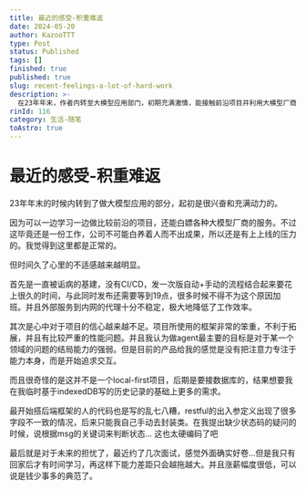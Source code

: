 ```yaml
---
title: 最近的感受-积重难返
date: 2024-05-20
author: KazooTTT
type: Post
status: Published
tags: []
finished: true
published: true
slug: recent-feelings-a-lot-of-hard-work
description: >-
  在23年年末，作者内转至大模型应用部门，初期充满激情，能接触前沿项目并利用大模型厂商服务。然而，随着时间推移，工作中的不适感逐渐增强。主要问题包括基建不足，如缺乏CI/CD流程，发布版本耗时且需加班；项目框架笨重且存在性能问题，对项目信心下降；代码质量差，缺乏规范；以及对未来职业发展的担忧，如工作与学习时间冲突，薪资涨幅低。这些因素共同导致了作者对当前工作的不满和焦虑。
rinId: 116
category: 生活-随笔
toAstro: true
---
```


# 最近的感受-积重难返

23年年末的时候内转到了做大模型应用的部分，起初是很兴奋和充满动力的。

因为可以一边学习一边做比较前沿的项目，还能白嫖各种大模型厂商的服务。不过这毕竟还是一份工作，公司不可能白养着人而不出成果，所以还是有上上线的压力的。我觉得到这里都是正常的。

但时间久了心里的不适感越来越明显。

首先是一直被诟病的基建，没有CI/CD，发一次版自动+手动的流程结合起来要花上很久的时间，与此同时发布还需要等到19点，很多时候不得不为这个原因加班。并且外部服务到内网的代理十分不稳定，极大地降低了工作效率。

其次是心中对于项目的信心越来越不足。项目所使用的框架非常的笨重，不利于拓展，并且有比较严重的性能问题。并且我认为做agent最主要的目标是对于某一个领域的问题的结局能力的强弱。但是目前的产品给我的感觉是没有把注意力专注于能力本身，而是开始追求交互。

而且很奇怪的是这并不是一个local-first项目，后期是要接数据库的，结果想要我在我临时基于indexedDB写的历史记录的基础上更多的需求。

最开始搭后端框架的人的代码也是写的乱七八糟，restful的出入参定义出现了很多字段不一致的情况，后来只能我自己手动去封装类。在我提出缺少状态码的疑问的时候，说根据msg的关键词来判断状态... 这也太硬编码了吧

最后就是对于未来的担忧了，最近约了几次面试，感觉外面确实好卷...但是我只有回家后才有时间学习，再这样下能力差距只会越拖越大。并且涨薪幅度很低，可以说是钱少事多的典范了。
